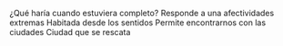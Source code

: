 ¿Qué haría cuando estuviera completo?
Responde a una afectividades extremas
Habitada desde los sentidos
Permite encontrarnos con las ciudades
Ciudad que se rescata

